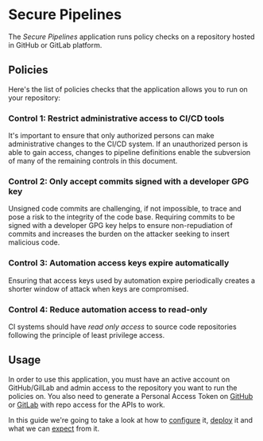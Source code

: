 # Secure Pipelines
The *Secure Pipelines* application runs policy checks on a repository hosted in GitHub or GitLab platform.

## Policies
Here's the list of policies checks that the application allows you to run on your repository: 

### Control 1: Restrict administrative access to CI/CD tools
It's important to ensure that only authorized persons can make administrative changes to the CI/CD system. 
If an unauthorized person is able to gain access, changes to pipeline definitions enable the subversion of many of the remaining controls in this document.

### Control 2: Only accept commits signed with a developer GPG key
Unsigned code commits are challenging, if not impossible, to trace and pose a risk to the integrity of the code base. 
Requiring commits to be signed with a developer GPG key helps to ensure non-repudiation of commits and increases the burden on the attacker seeking to insert malicious code.

### Control 3: Automation access keys expire automatically
Ensuring that access keys used by automation expire periodically creates a shorter window of attack when keys are compromised.

### Control 4: Reduce automation access to read-only
CI systems should have *read only access* to source code repositories following the principle of least privilege access.

## Usage
In order to use this application, you must have an active account on GitHub/GilLab and admin access to the repository you want to run the policies on.
You also need to generate a Personal Access Token on [GitHub](https://docs.github.com/en/authentication/keeping-your-account-and-data-secure/creating-a-personal-access-token) 
or [GitLab](https://docs.gitlab.com/ee/user/profile/personal_access_tokens.html) with repo access for the APIs to work.

In this guide we're going to take a look at how to [configure](config.md) it, [deploy](deploy.md) it and what we can [expect](notifications.md) from it.